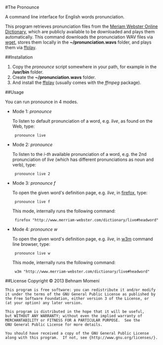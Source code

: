 #The Pronounce

A command line interface for English words pronunciation.

This program retrieves pronunciation files from the [Meriam Webster
Online Dictionary](http://www.merriam-webster.com/), which are publicly available to be downloaded
and plays them automatically.
This command downloads the pronunciation WAV files via [wget](http://www.gnu.org/software/wget/), stores them
locally in the **~/pronunciation.wavs** folder, and plays them via [ffplay](http://ffmpeg.org/ffplay.html).

##Installation

1. Copy the _pronounce_ script somewhere in your path, for example in
the **/usr/bin** folder.
2. Create the **~/pronunciation.wavs** folder.
3. And install the [ffplay](http://ffmpeg.org/ffplay.html) (usually comes with the _ffmpeg_ package).

##Usage

You can run pronounce in 4 modes.

 * Mode 1: _pronounce <word>_

   To listen to default pronunciation of a word, e.g. _live_, as found on the Web, type:

        pronounce live

 * Mode 2: _pronounce <word> <number>_

   To listen to the _i-th_ available pronunciation of a word, e.g. the 2nd pronunciation of _live_ (which has different pronunciations as noun and verb), type:

        pronounce live 2
  
 * Mode 3: _pronounce <word> f_

   To open the given word's definition page, e.g. _live_, in [firefox](http://www.firefox.com/), type:

        pronounce live f
  
   This mode, internally runs the following command:

        firefox "http://www.merriam-webster.com/dictionary/live#headword"

 * Mode 4: _pronounce <word> w_

   To open the given word's definition page, e.g. _live_, in [w3m](http://w3m.sourceforge.net/) command line browser, type:

        pronounce live w

   This mode, internally runs the following command:

        w3m "http://www.merriam-webster.com/dictionary/live#headword"

##License
    Copyright © 2013  Behnam Momeni

    This program is free software: you can redistribute it and/or modify
    it under the terms of the GNU General Public License as published by
    the Free Software Foundation, either version 3 of the License, or
    (at your option) any later version.

    This program is distributed in the hope that it will be useful,
    but WITHOUT ANY WARRANTY; without even the implied warranty of
    MERCHANTABILITY or FITNESS FOR A PARTICULAR PURPOSE.  See the
    GNU General Public License for more details.

    You should have received a copy of the GNU General Public License
    along with this program.  If not, see {http://www.gnu.org/licenses/}.

